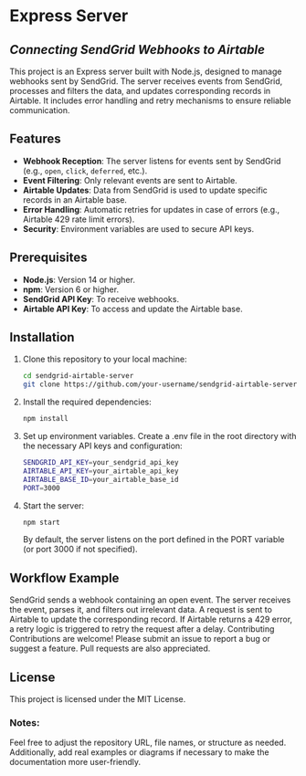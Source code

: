 # Express Server
## _Connecting SendGrid Webhooks to Airtable_


This project is an Express server built with Node.js, designed to manage webhooks sent by SendGrid. The server receives events from SendGrid, processes and filters the data, and updates corresponding records in Airtable. It includes error handling and retry mechanisms to ensure reliable communication.

## Features

- **Webhook Reception**: The server listens for events sent by SendGrid (e.g., `open`, `click`, `deferred`, etc.).
- **Event Filtering**: Only relevant events are sent to Airtable.
- **Airtable Updates**: Data from SendGrid is used to update specific records in an Airtable base.
- **Error Handling**: Automatic retries for updates in case of errors (e.g., Airtable 429 rate limit errors).
- **Security**: Environment variables are used to secure API keys.

## Prerequisites

- **Node.js**: Version 14 or higher.
- **npm**: Version 6 or higher.
- **SendGrid API Key**: To receive webhooks.
- **Airtable API Key**: To access and update the Airtable base.

## Installation

1. Clone this repository to your local machine:

   ```bash
   cd sendgrid-airtable-server
   git clone https://github.com/your-username/sendgrid-airtable-server.git
   ```
   
2. Install the required dependencies:
    ```bash
    npm install
    ```
3. Set up environment variables. Create a .env file in the root directory with the necessary API keys and configuration:
    ```bash
    SENDGRID_API_KEY=your_sendgrid_api_key
    AIRTABLE_API_KEY=your_airtable_api_key
    AIRTABLE_BASE_ID=your_airtable_base_id
    PORT=3000
    ```

4. Start the server:
    ```bash
    npm start
    ```
    By default, the server listens on the port defined in the PORT variable (or port 3000 if not specified).
    

## Workflow Example
SendGrid sends a webhook containing an open event.
The server receives the event, parses it, and filters out irrelevant data.
A request is sent to Airtable to update the corresponding record.
If Airtable returns a 429 error, a retry logic is triggered to retry the request after a delay.
Contributing
Contributions are welcome! Please submit an issue to report a bug or suggest a feature. Pull requests are also appreciated.

## License
This project is licensed under the MIT License. 

### Notes:
Feel free to adjust the repository URL, file names, or structure as needed. Additionally, add real examples or diagrams if necessary to make the documentation more user-friendly.



